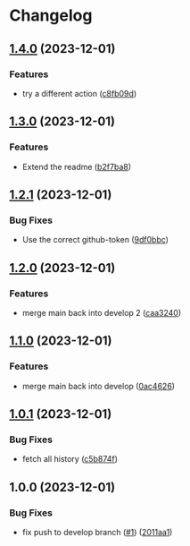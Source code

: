 # Changelog

## [1.4.0](https://github.com/tinogo/release-please-test/compare/v1.3.0...v1.4.0) (2023-12-01)


### Features

* try a different action ([c8fb09d](https://github.com/tinogo/release-please-test/commit/c8fb09d968ac4e41ec0e3fe0691937a0a583a655))

## [1.3.0](https://github.com/tinogo/release-please-test/compare/v1.2.1...v1.3.0) (2023-12-01)


### Features

* Extend the readme ([b2f7ba8](https://github.com/tinogo/release-please-test/commit/b2f7ba84aa124dd893039eb13be7cbbf46aa9676))

## [1.2.1](https://github.com/tinogo/release-please-test/compare/v1.2.0...v1.2.1) (2023-12-01)


### Bug Fixes

* Use the correct github-token ([9df0bbc](https://github.com/tinogo/release-please-test/commit/9df0bbc1925f431353a7493eb92d914512391682))

## [1.2.0](https://github.com/tinogo/release-please-test/compare/v1.1.0...v1.2.0) (2023-12-01)


### Features

* merge main back into develop 2 ([caa3240](https://github.com/tinogo/release-please-test/commit/caa3240725c45d183769a31803240074522704b6))

## [1.1.0](https://github.com/tinogo/release-please-test/compare/v1.0.1...v1.1.0) (2023-12-01)


### Features

* merge main back into develop ([0ac4626](https://github.com/tinogo/release-please-test/commit/0ac46269c07f8f3af5c945b5ede9a18c78bc5b08))

## [1.0.1](https://github.com/tinogo/release-please-test/compare/v1.0.0...v1.0.1) (2023-12-01)


### Bug Fixes

* fetch all history ([c5b874f](https://github.com/tinogo/release-please-test/commit/c5b874f1c2f77628cc07b5d87c6047a1690e0271))

## 1.0.0 (2023-12-01)


### Bug Fixes

* fix push to develop branch ([#1](https://github.com/tinogo/release-please-test/issues/1)) ([2011aa1](https://github.com/tinogo/release-please-test/commit/2011aa1ea64876ac6230a9df73e2bbe47be707f8))
